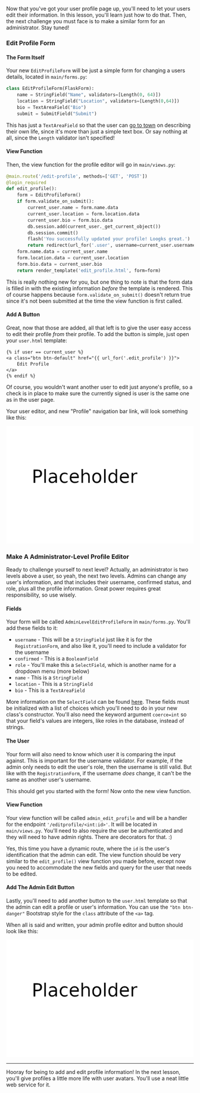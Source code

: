 Now that you've got your user profile page up, you'll need to let your users edit their information. In this lesson, you'll learn just how to do that. Then, the next challenge you must face is to make a similar form for an administrator. Stay tuned!

### Edit Profile Form

#### The Form Itself

Your new `EditProfileForm` will be just a simple form for changing a users details, located in `main/forms.py`:

```python
class EditProfileForm(FlaskForm):
    name = StringField("Name", validators=[Length(0, 64)])
    location = StringField("Location", validators=[Length(0,64)])
    bio = TextAreaField("Bio")
    submit = SubmitField("Submit")
```

This has just a `TextAreaField` so that the user can <a href="https://idioms.thefreedictionary.com/go+to+town" target="_blank">go to town</a> on describing their own life, since it's more than just a simple text box. Or say nothing at all, since the `Length` validator isn't specified!

#### View Function

Then, the view function for the profile editor will go in `main/views.py`:

```python
@main.route('/edit-profile', methods=['GET', 'POST'])
@login_required
def edit_profile():
    form = EditProfileForm()
    if form.validate_on_submit():
        current_user.name = form.name.data
        current_user.location = form.location.data
        current_user.bio = form.bio.data
        db.session.add(current_user._get_current_object())
        db.session.commit()
        flash('You successfully updated your profile! Loogks great.')
        return redirect(url_for('.user', username=current_user.username))
    form.name.data = current_user.name
    form.location.data = current_user.location
    form.bio.data = current_user.bio
    return render_template('edit_profile.html', form=form)
```

This is really nothing new for you, but one thing to note is that the form data is filled in with the existing information *before* the template is rendered. This of course happens because `form.validate_on_submit()` doesn't return true since it's not been submitted at the time the view function is first called.

#### Add A Button

Great, now that those are added, all that left is to give the user easy access to edit their profile *from* their profile. To add the button is simple, just open your `user.html` template:

```jinja2
{% if user == current_user %}
<a class="btn btn-default" href="{{ url_for('.edit_profile') }}">
    Edit Profile
</a>
{% endif %}
```

Of course, you wouldn't want another user to edit just anyone's profile, so a check is in place to make sure the currently signed is user is the same one as in the user page.

Your user editor, and new "Profile" navigation bar link, will look something like this:

![](../images/placeholder.png)

### Make A Administrator-Level Profile Editor

Ready to challenge yourself to next level? Actually, an administrator is two levels above a user, so yeah, the next two levels. Admins can change any user's information, and that includes their username, confirmed status, and role, plus all the profile information. Great power requires great responsibility, so use wisely.

#### Fields

Your form will be called `AdminLevelEditProfileForm` in `main/forms.py`. You'll add these fields to it:

- `username` - This will be a `StringField` just like it is for the `RegistrationForm`, and also like it, you'll need to include a validator for the username
- `confirmed` - This is a `BooleanField`
- `role` - You'll make this a `SelectField`, which is another name for a dropdown menu (more below)
- `name` - This is a `StringField`
- `location` - This is a `StringField`
- `bio` - This is a `TextAreaField`

More information on the `SelectField` can be found <a href="https://wtforms.readthedocs.io/en/2.3.x/fields/#wtforms.fields.SelectField" target="_blank">here</a>. These fields must be initialized with a list of choices which you'll need to do in your new class's constructor. You'll also need the keyword argument `coerce=int` so that your field's values are integers, like roles in the database, instead of strings.

#### The User

Your form will also need to know which user it is comparing the input against. This is important for the username validator. For example, if the admin only needs to edit the user's role, then the username is still valid. But like with the `RegistrationForm`, if the username *does* change, it can't be the same as another user's username.

This should get you started with the form! Now onto the new view function.

#### View Function

Your view function will be called `admin_edit_profile` and will be a handler for the endpoint `'/editprofile/<int:id>'`. It will be located in `main/views.py`. You'll need to also require the user be authenticated and they will need to have admin rights. There are decorators for that. :)

Yes, this time you have a dynamic route, where the `id` is the user's identification that the admin can edit. The view function should be very similar to the `edit_profile()` view function you made before, except now you need to accommodate the new fields and query for the user that needs to be edited.

#### Add The Admin Edit Button

Lastly, you'll need to add another button to the `user.html` template so that the admin can edit a profile or user's information. You can use the `"btn btn-danger"` Bootstrap style for the `class` attribute of the `<a>` tag.

When all is said and written, your admin profile editor and button should look like this:

![](../images/placeholder.png)

___

Hooray for being to add and edit profile information! In the next lesson, you'll give profiles a little more life with user avatars. You'll use a neat little web service for it.